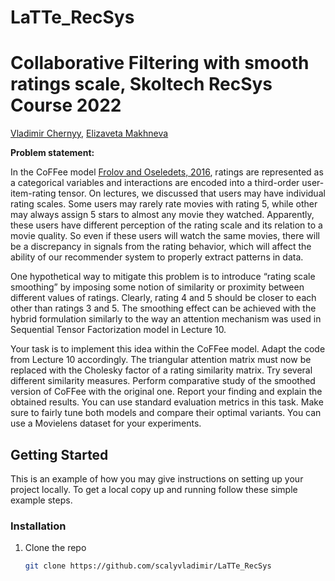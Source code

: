 # LaTTe_RecSys
# Collaborative Filtering with smooth ratings scale, Skoltech RecSys Course 2022

[Vladimir Chernyy](https://github.com/scalyvladimir), [Elizaveta Makhneva](https://github.com/elizacc)

**Problem statement:**

In the CoFFee model [Frolov and Oseledets, 2016](https://arxiv.org/pdf/1807.10634.pdf), ratings are represented as a categorical variables and
interactions are encoded into a third-order user-item-rating tensor. On lectures, we discussed that users may have individual rating scales. Some users may rarely rate movies with rating 5, while other may always assign 5 stars to almost any movie they watched. Apparently, these users have different perception of the rating scale and its relation to a movie quality. So even if these users will watch the same movies, there will
be a discrepancy in signals from the rating behavior, which will affect the ability of our recommender system
to properly extract patterns in data.

One hypothetical way to mitigate this problem is to introduce “rating scale smoothing” by imposing
some notion of similarity or proximity between different values of ratings. Clearly, rating 4 and 5 should be
closer to each other than ratings 3 and 5. The smoothing effect can be achieved with the hybrid formulation
similarly to the way an attention mechanism was used in Sequential Tensor Factorization model in Lecture
10.

Your task is to implement this idea within the CoFFee model. Adapt the code from Lecture 10 accordingly.
The triangular attention matrix must now be replaced with the Cholesky factor of a rating similarity matrix.
Try several different similarity measures. Perform comparative study of the smoothed version of CoFFee with the original one. Report your finding and explain the obtained results. You can use standard evaluation metrics in this task. Make sure to fairly tune both models and compare their optimal variants. You can use a Movielens dataset for your experiments.

<!-- GETTING STARTED -->
## Getting Started

This is an example of how you may give instructions on setting up your project locally.
To get a local copy up and running follow these simple example steps.

### Installation

1. Clone the repo
   ```sh
   git clone https://github.com/scalyvladimir/LaTTe_RecSys
   ```
